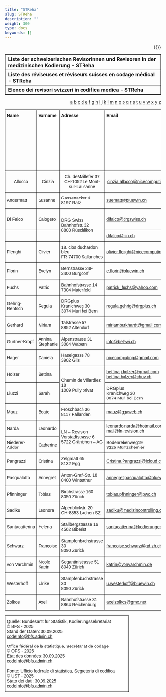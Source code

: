 ```yaml
---
title: "STReha"
slug: STReha
description: ""
weight: 300
type: docs
keywords: []
---
```

<p style="text-align: right;">{{<printButton>}}



<table border="1" class="dataframe">
  <thead>
    <tr style="text-align: left;">
      <th>Liste der schweizerischen Revisorinnen und Revisoren in der medizinischen Kodierung - STReha</th>
    </tr>
  </thead>
  <tbody>
    <tr style="text-align: left;">
      <th>Liste des réviseuses et réviseurs suisses en codage médical - STReha</th>
    </tr>
    <tr style="text-align: left;">
      <th>Elenco dei revisori svizzeri in codifica medica - STReha</th>
    </tr>
    <tr>
    </tr>
    <tr>
</tbody>
</table>

<style>
.tg  { border-collapse: collapse; border-spacing: 0; table-layout: fixed; width: 100%; }
.tg td, .tg th { border: 1px solid black; font-family: Arial, sans-serif; font-size: 14px; overflow: hidden; padding: 10px 5px; word-break: normal; }
.tg .tg-1wig { font-weight: bold; text-align: left; vertical-align: top }
.tg .tg-dgl5 { background-color:#FFF; font-weight: bold; text-align:left; vertical-align: top }
</style>

<table class="tg">
  <colgroup>
    <col style="width: 120px;"> <!-- Name -->
    <col style="width: 120px;"> <!-- Vorname -->
    <col style="width: 220px;"> <!-- Adresse -->
    <col style="width: 290px;"> <!-- Email -->
    <col style="width: 200px;"> <!-- Telefonkontakt -->
    <col style="width: 170px;"> <!-- Revisionssprache(n) -->
    <col style="width: 250px;"> <!-- Fachausweis -->
    <col style="width: 250px;"> <!-- Form. Complémentaire -->
    <col style="width: 250px;"> <!-- 1.Jahr Erfahrung -->
    <col style="width: 180px;"> <!-- Arbeitskanton -->
    <col style="width: 200px;"> <!-- Weiterbildung -->
    <col style="width: 120px;"> <!-- Aufnahmedatum -->
  </colgroup>
  <thead>
    <tr>
      <td class="tg-1wig">Name</td>
      <td class="tg-dgl5">Vorname</td>
      <td class="tg-dgl5">Adresse</td>
      <td class="tg-dgl5">Email</td>
      <td class="tg-dgl5">Telefon</td>
      <td class="tg-dgl5">Revisionssprache(n)</td>
      <td class="tg-dgl5">Eidgenössische Fachausweis für Medizinische Kodiererinnen / Medizinische Kodierer //<br>Gleichwertigkeitsbescheinigung</td>
      <td class="tg-dgl5">Rehabilitationsspezifische Weiterbildung im Bereich Kodierung (Anwendung der Kodie-rungsregeln für die Messinstrumente in der Rehabilitation: ADL, CIRS, 6-MinutenGehtest (CHOP-Kodes AA.-) / ANQ-Anforderung an die Messinstrumente in der Rehabilitation) </td>
      <td class="tg-dgl5">Mindestens 1-jährige (100% Anstellungsgrad) Berufserfahrung in der Rehabilitation</td>
      <td class="tg-dgl5">Gewünschter Arbeitskanton (freiwillig)</td>
      <td class="tg-dgl5">Regelmässige Teilnahme an Weiterbildungen</td>
      <td class="tg-dgl5">Datum der Aufnahme in die Liste</td>
    </tr
  </thead>
  <tbody>

<span>
<a href="#a"> a</a>
<a href="#b"> b</a>
<a href="#c"> c</a>
<a href="#d"> d</a>
<a href="#e"> e</a>
<a href="#f"> f</a>
<a href="#g"> g</a>
<a href="#h"> h</a>
<a href="#i"> i</a>
<a href="#j"> j</a>
<a href="#k"> k</a>
<a href="#l"> l</a>
<a href="#m"> m</a>
<a href="#n"> n</a>
<a href="#o"> o</a>
<a href="#p"> p</a>
<a href="#q"> q</a>
<a href="#r"> r</a>
<a href="#s"> s</a>
<a href="#t"> t</a>
<a href="#u"> u</a>
<a href="#v"> v</a>
<a href="#w"> w</a>
<a href="#x"> x</a>
<a href="#y"> y</a>
<a href="#z"> z</a>
</span>

<tbody>
  <tr>
    <th class="tg-ktyi">Allocco</th>
    <th class="tg-ktyi">Cinzia</th>
    <th class="tg-ktyi">Ch. deMaillefer 37<br>CH-1052 Le Mont-sur-Lausanne</th>
    <th class="tg-z182"><a href="mailto:cinzia.allocco@nicecomputing.ch">cinzia.allocco@nicecomputing.ch</a></th>
    <th class="tg-ktyi">079 723 04 17</th>
    <th class="tg-ktyi">Français<br>Italien</th>
    <th class="tg-ktyi">Confirmé //bestätigt</th>
    <th class="tg-0lax">Oui</th>
    <th class="tg-0lax"> </th>
    <th class="tg-ktyi">Suisse romandeTessin</th>
    <th class="tg-ktyi">Confirmé // bestätigt</th>
    <th class="tg-ktyi">15.09.2016</th>
  </tr></thead>
<tbody>
  <tr>
    <td class="tg-ktyi">Andermatt</td>
    <td class="tg-ktyi">Susanne</td>
    <td class="tg-ktyi">Gassenacker 4<br>8197 Ratz</td>
    <td class="tg-z182"><a href="mailto:suematt@bluewin.ch">suematt@bluewin.ch</a></td>
    <td class="tg-ktyi">077 430 02 72</td>
    <td class="tg-ktyi">Deutsch</td>
    <td class="tg-ktyi">Confirmé //bestätigt</td>
    <td class="tg-0lax">Oui</td>
    <td class="tg-0lax"> </td>
    <td class="tg-ktyi">Deutschschweiz </td>
    <td class="tg-ktyi">Confirmé // bestätigt</td>
    <td class="tg-ktyi">29.11.2023</td>
  </tr>
  <tr>
    <td class="tg-ktyi">Di Falco</td>
    <td class="tg-ktyi">Calogero</td>
    <td class="tg-ktyi" rowspan="2">DRG Swiss<br>Bahnhofstr. 32<br>8803 Rüschlikon<br></td>
    <td class="tg-z182"><a href="mailto:difalco@drgswiss.ch">difalco@drgswiss.ch</a></td>
    <td class="tg-ktyi">076 709 57 01</td>
    <td class="tg-ktyi">Deutsch<br>Français<br>Italienisch</td>
    <td class="tg-ktyi">Confirmé // bestätigt</td>
    <td class="tg-ktyi">Oui</td>
    <td class="tg-ktyi"> </td>
    <td class="tg-ktyi">Ganze Schweiz</td>
    <td class="tg-ktyi">Confirmé // bestätigt</td>
    <td class="tg-ktyi">22.04.2022</td>
  </tr>
  <tr>
    <td class="tg-ktyi"> </td>
    <td class="tg-ktyi"> </td>
    <td class="tg-z182"><a href="mailto:difalco@hin.ch">difalco@hin.ch</a></td>
    <td class="tg-ktyi"> </td>
    <td class="tg-ktyi"> </td>
    <td class="tg-ktyi"> </td>
    <td class="tg-ktyi"> </td>
    <td class="tg-ktyi"> </td>
    <td class="tg-ktyi"> </td>
    <td class="tg-ktyi"> </td>
    <td class="tg-ktyi"> </td>
  </tr>
  <tr>
    <td class="tg-0lax">Flenghi</td>
    <td class="tg-ktyi">Olivier</td>
    <td class="tg-ktyi">18, clos duchardon bleu <br>FR-74700 Sallanches</td>
    <td class="tg-z182"><a href="mailto:olivier.flenghi@nicecomputing.ch">olivier.flenghi@nicecomputing.ch</a></td>
    <td class="tg-ktyi">079 516 3495<br>0033 6 32 03 05 93</td>
    <td class="tg-ktyi">Français</td>
    <td class="tg-0lax">Confirmé // bestätigt</td>
    <td class="tg-ktyi">Oui</td>
    <td class="tg-ktyi">Oui</td>
    <td class="tg-ktyi">Suisse romande</td>
    <td class="tg-ktyi">Confirmé // bestätigt</td>
    <td class="tg-ktyi">26.07.2022</td>
  </tr>
  <tr>
    <td class="tg-0lax">Florin </td>
    <td class="tg-ktyi">Evelyn </td>
    <td class="tg-0lax">Bernstrasse 24F<br>3400 Burgdorf </td>
    <td class="tg-dcap"><a href="mailto:e.florin@bluewin.ch">e.florin@bluewin.ch </a></td>
    <td class="tg-0lax">081 413 24 34 </td>
    <td class="tg-ktyi">Deutsch<br>Français</td>
    <td class="tg-0lax">Confirmé // bestätigt</td>
    <td class="tg-ktyi">Oui</td>
    <td class="tg-ktyi">Oui</td>
    <td class="tg-ktyi">Deutschschweiz</td>
    <td class="tg-ktyi">Confirmé // bestätigt</td>
    <td class="tg-ktyi">19.11.2024</td>
  </tr>
  <tr>
    <td class="tg-0lax">Fuchs</td>
    <td class="tg-ktyi">Patric</td>
    <td class="tg-ktyi">Bahnhofstrasse 14<br>7304  Maienfeld</td>
    <td class="tg-z182"><a href="mailto:patrick_fuchs@yahoo.com">patrick_fuchs@yahoo.com</a></td>
    <td class="tg-ktyi">079 353 46 39</td>
    <td class="tg-ktyi">Deutsch</td>
    <td class="tg-0lax">Confirmé // bestätigt</td>
    <td class="tg-ktyi">Oui</td>
    <td class="tg-ktyi"> </td>
    <td class="tg-ktyi">Ganze Schweiz</td>
    <td class="tg-ktyi">Confirmé // bestätigt</td>
    <td class="tg-ktyi">04.08.2021</td>
  </tr>
  <tr>
    <td class="tg-0lax">Gehrig-Rentsch</td>
    <td class="tg-ktyi">Regula</td>
    <td class="tg-ktyi">DRGplus<br>Kranichweg 30<br>3074 Muri bei Bern</td>
    <td class="tg-z182"><a href="mailto:regula.gehrig@drgplus.ch">regula.gehrig@drgplus.ch</a></td>
    <td class="tg-0lax">031 530 22 55</td>
    <td class="tg-ktyi">Deutsch</td>
    <td class="tg-0lax">Confirmé // bestätigt</td>
    <td class="tg-ktyi">Oui</td>
    <td class="tg-ktyi"> </td>
    <td class="tg-ktyi">Ganze Schweiz</td>
    <td class="tg-0lax">Confirmé // bestätigt</td>
    <td class="tg-0lax">24.02.2022</td>
  </tr>
  <tr>
    <td class="tg-0lax">Gerhard</td>
    <td class="tg-ktyi">Miriam</td>
    <td class="tg-ktyi">Talstrasse 57<br>8852 Altendorf</td>
    <td class="tg-z182"><a href="mailto:miriamburkhardt@gmail.com">miriamburkhardt@gmail.com</a></td>
    <td class="tg-ktyi">079 439 75 60</td>
    <td class="tg-ktyi">Deutsch<br>Français </td>
    <td class="tg-0lax">Confirmé // bestätigt</td>
    <td class="tg-0lax">Oui</td>
    <td class="tg-0lax"> </td>
    <td class="tg-ktyi">Ganze Schweiz</td>
    <td class="tg-ktyi">Confirmé // bestätigt</td>
    <td class="tg-0lax">26.07.2022</td>
  </tr>
  <tr>
    <td class="tg-0lax">Gurtner-Kropf</td>
    <td class="tg-ktyi">Annina Stephanie</td>
    <td class="tg-ktyi">Alpenstrasse 31<br>3084 Wabern</td>
    <td class="tg-z182"><a href="mailto:info@belewi.ch">info@belewi.ch</a></td>
    <td class="tg-ktyi">078 890 27 27</td>
    <td class="tg-ktyi">Deutsch</td>
    <td class="tg-0lax">Confirmé // bestätigt</td>
    <td class="tg-ktyi">Oui</td>
    <td class="tg-ktyi"> </td>
    <td class="tg-ktyi">Deutschschweiz </td>
    <td class="tg-ktyi">Confirmé // bestätigt</td>
    <td class="tg-ktyi">24.10.2023</td>
  </tr>
  <tr>
    <td class="tg-0lax">Hager</td>
    <td class="tg-ktyi">Daniela</td>
    <td class="tg-ktyi">Haselgasse 78<br>3902 Glis</td>
    <td class="tg-z182"><a href="mailto:daniela.hager@nicecomputing.ch">nicecomputing@gmail.com</a></td>
    <td class="tg-ktyi">078 622 31 71</td>
    <td class="tg-ktyi">Deutsch</td>
    <td class="tg-0lax">Confirmé // bestätigt</td>
    <td class="tg-ktyi">Oui</td>
    <td class="tg-ktyi"> </td>
    <td class="tg-ktyi">Deutschschweiz </td>
    <td class="tg-ktyi">Confirmé // bestätigt</td>
    <td class="tg-ktyi">26.01.2024</td>
  </tr>
  <tr>
    <td class="tg-ktyi">Holzer</td>
    <td class="tg-ktyi">Bettina</td>
    <td class="tg-ktyi" rowspan="2">Chemin de Villardiez 18<br>1009 Pully privat</td>
    <td class="tg-z182"><a href="mailto:bettina.j.holzer@gmail.com">bettina.j.holzer@gmail.com</a><br><a href="mailto:bettina.holzer@chuv.ch">bettina.holzer@chuv.ch</a></td>
    <td class="tg-ktyi">079 277 42 30<br>079 556 74 24</td>
    <td class="tg-ktyi">Französisch<br>Deutsch<br></td>
    <td class="tg-ktyi">Confirmé // bestätigt</td>
    <td class="tg-ktyi">Oui</td>
    <td class="tg-ktyi">Oui</td>
    <td class="tg-ktyi">Westschweiz<br>Deutschschweiz</td>
    <td class="tg-ktyi">Confirmé // bestätigt</td>
    <td class="tg-ktyi">24.02.2022</td>
  </tr>
  <tr>
    <td class="tg-0lax">Liuzzi</td>
    <td class="tg-ktyi">Sarah</td>
    <td class="tg-ktyi">DRGplus<br>Kranichweg 30<br>3074 Muri bei Bern</td>
    <td class="tg-z182"><a href="mailto:sarah.liuzzi@drgplus.ch">sarah.liuzzi@drgplus.ch</a></td>
    <td class="tg-0lax">031 530 22 55</td>
    <td class="tg-ktyi">Deutsch</td>
    <td class="tg-0lax">Confirmé // bestätigt</td>
    <td class="tg-ktyi">Oui</td>
    <td class="tg-ktyi"> </td>
    <td class="tg-ktyi"> </td>
    <td class="tg-ktyi">Confirmé // bestätigt</td>
    <td class="tg-ktyi">22.11.2023</td>
  </tr>
  <tr>
    <td class="tg-0lax">Mauz</td>
    <td class="tg-0lax">Beate</td>
    <td class="tg-0lax">Fröschbach 36<br>8117 Fällanden</td>
    <td class="tg-z182"><a href="mailto:mauz@ggaweb.ch">mauz@ggaweb.ch</a></td>
    <td class="tg-0lax">076 335 45 98</td>
    <td class="tg-0lax">Deutsch</td>
    <td class="tg-0lax">Confirmé // bestätigt</td>
    <td class="tg-0lax">Oui</td>
    <td class="tg-0lax"> </td>
    <td class="tg-0lax"> </td>
    <td class="tg-0lax">Confirmé // bestätigt</td>
    <td class="tg-0lax">23.01.2023</td>
  </tr>
  <tr>
    <td class="tg-0lax">Narda</td>
    <td class="tg-0lax">Leonardo</td>
    <td class="tg-0lax" rowspan="2">LN – Revision <br>Vorstadtstrasse 6<br>5722 Gränichen – AG</td>
    <td class="tg-z182"><a href="mailto:leonardo.narda@hotmail.com">leonardo.narda@hotmail.com</a><br><a href="mailto:mail@ln-revision.ch">mail@ln-revision.ch </a></td>
    <td class="tg-0lax">076 384 82 47</td>
    <td class="tg-ktyi" rowspan="2">Deutsch<br>Italienisch <br>Französisch</td>
    <td class="tg-0lax">Confirmé //bestätigt</td>
    <td class="tg-0lax">Oui</td>
    <td class="tg-0lax"> </td>
    <td class="tg-0lax">Ganze Schweiz</td>
    <td class="tg-0lax">Confirmé // bestätigt</td>
    <td class="tg-0lax">01.05.2023</td>
  </tr>
  <tr>
    <td class="tg-0lax">Niederer-Addor</td>
    <td class="tg-ktyi">Catherine</td>
    <td class="tg-0lax">Bodenrebenweg19<br>3225 Müntschemier</td>
    <td class="tg-dcap"><a href="mailto:catherine.niederer@nicecomputing.ch">catherine.niederer@nicecomputing.ch</a></td>
    <td class="tg-0lax">079 359 55 46</td>
    <td class="tg-ktyi">Französisch<br>Deutsch</td>
    <td class="tg-0lax">Confirmé // bestätigt</td>
    <td class="tg-ktyi"> </td>
    <td class="tg-ktyi">Oui</td>
    <td class="tg-0lax">Deutschschweizinkl. Biel/Bienne</td>
    <td class="tg-ktyi">Confirmé // bestätigt</td>
    <td class="tg-ktyi">05.11.2021</td>
  </tr>
  <tr>
    <td class="tg-0lax">Pangrazzi</td>
    <td class="tg-ktyi">Cristina</td>
    <td class="tg-0lax">Zelgmatt 65<br>8132 Egg </td>
    <td class="tg-z182"><a href="mailto:Cristina.Pangrazzi@icloud.com">Cristina.Pangrazzi@icloud.com</a></td>
    <td class="tg-0lax">044 984 50 32079 295 47 65</td>
    <td class="tg-0lax">Deutsch<br>Italienisch</td>
    <td class="tg-0lax">Confirmé// bestätigt</td>
    <td class="tg-ktyi">Oui</td>
    <td class="tg-ktyi"> </td>
    <td class="tg-0lax">Ganze Schweiz</td>
    <td class="tg-ktyi">Confirmé // bestätigt</td>
    <td class="tg-ktyi">22.11.2023</td>
  </tr>
  <tr>
    <td class="tg-0lax">Pasqualotto</td>
    <td class="tg-ktyi">Annegret</td>
    <td class="tg-0lax">Anton-Graff-Str. 18<br>8400 Winterthur</td>
    <td class="tg-dcap"><a href="mailto:annegret.pasqualotto@bluewin.ch">annegret.pasqualotto@bluewin.ch</a></td>
    <td class="tg-0lax">077 525 47 15</td>
    <td class="tg-ktyi">Deutsch</td>
    <td class="tg-0lax">Confirmé // bestätigt</td>
    <td class="tg-ktyi">Oui</td>
    <td class="tg-ktyi">Oui</td>
    <td class="tg-0lax">Schweiz,deutschsprachiger Raum</td>
    <td class="tg-ktyi">Confirmé // bestätigt</td>
    <td class="tg-ktyi">04.11.2022</td>
  </tr>
  <tr>
    <td class="tg-0lax">Pfinninger</td>
    <td class="tg-ktyi">Tobias</td>
    <td class="tg-ktyi">Birchstrasse 160<br>8050 Zürich</td>
    <td class="tg-z182"><a href="mailto:tobias.pfinninger@pwc.ch">tobias.pfinninger@pwc.ch</a></td>
    <td class="tg-ktyi">079 358 99 85</td>
    <td class="tg-ktyi">Deutsch</td>
    <td class="tg-0lax">Confirmé // bestätigt</td>
    <td class="tg-ktyi">Oui</td>
    <td class="tg-ktyi"> </td>
    <td class="tg-0lax">Deutschschweiz<br></td>
    <td class="tg-ktyi">Confirmé // bestätigt</td>
    <td class="tg-ktyi">06.12.2022</td>
  </tr>
  <tr>
    <td class="tg-0lax">Sadiku</td>
    <td class="tg-ktyi">Leonora</td>
    <td class="tg-0lax">Alpenblickstr. 20 <br>CH-8853 Lachen SZ</td>
    <td class="tg-z182"><a href="mailto:sadiku@medizincontrolling.ch">sadiku@medizincontrolling.ch</a></td>
    <td class="tg-ktyi">055 412 25 16</td>
    <td class="tg-ktyi">Deutsch</td>
    <td class="tg-0lax">Confirmé // bestätigt</td>
    <td class="tg-ktyi">Oui</td>
    <td class="tg-ktyi"> </td>
    <td class="tg-0lax">Deutschschweiz</td>
    <td class="tg-ktyi">Confirmé // bestätigt</td>
    <td class="tg-ktyi">09.06.2023</td>
  </tr>
  <tr>
    <td class="tg-0lax">Santacatterina</td>
    <td class="tg-ktyi">Helena</td>
    <td class="tg-0lax">Stallbergstrasse 16<br>4562 Biberist</td>
    <td class="tg-z182"><a href="mailto:santacatterina@kodierungen.ch">santacatterina@kodierungen.ch</a></td>
    <td class="tg-0lax">079 693 49 35</td>
    <td class="tg-ktyi">Deutsch<br>Italienisch</td>
    <td class="tg-0lax">Confirmé // bestätigt</td>
    <td class="tg-ktyi">Oui</td>
    <td class="tg-ktyi">Oui</td>
    <td class="tg-0lax">Deutschschweiz<br>Tessin</td>
    <td class="tg-ktyi">Confirmé // bestätigt</td>
    <td class="tg-ktyi">21.11.2022</td>
  </tr>
  <tr>
    <td class="tg-0lax">Schwarz </td>
    <td class="tg-ktyi">Françoise</td>
    <td class="tg-ktyi">Stampfenbachstrasse 30<br>8090 Zürich</td>
    <td class="tg-dcap"><a href="mailto:francoise.schwarz@gd.zh.ch">francoise.schwarz@gd.zh.ch</a></td>
    <td class="tg-ktyi">043 259 24 29</td>
    <td class="tg-ktyi">Deutsch</td>
    <td class="tg-0lax">Confirmé // bestätigt</td>
    <td class="tg-ktyi">Oui</td>
    <td class="tg-xmix"> </td>
    <td class="tg-xmix"> </td>
    <td class="tg-ktyi">Confirmé // bestätigt</td>
    <td class="tg-0lax">18.03.2022</td>
  </tr>
  <tr>
    <td class="tg-0lax">von Varchmin</td>
    <td class="tg-ktyi">Nicole Katrin</td>
    <td class="tg-ktyi">Segantinistrasse 51<br>8049 Zürich</td>
    <td class="tg-z182"><a href="mailto:katrin@vonvarchmin.de">katrin@vonvarchmin.de</a></td>
    <td class="tg-ktyi">076 799 26 84</td>
    <td class="tg-ktyi">Deutsch</td>
    <td class="tg-0lax">Confirmé // bestätigt</td>
    <td class="tg-ktyi">Oui</td>
    <td class="tg-ktyi"> </td>
    <td class="tg-ktyi"> </td>
    <td class="tg-ktyi">Confirmé // bestätigt</td>
    <td class="tg-ktyi">02.12.2021</td>
  </tr>
  <tr>
    <td class="tg-0lax">Westerhoff</td>
    <td class="tg-0lax">Ulrike</td>
    <td class="tg-0lax">Stampfenbachstrasse 30<br>8090 Zürich </td>
    <td class="tg-dcap"><a href="mailto:u.westerhoff@bluewin.ch">u.westerhoff@bluewin.ch</a></td>
    <td class="tg-0lax">043 259 21 96</td>
    <td class="tg-0lax">Deutsch </td>
    <td class="tg-0lax">Confirmé // bestätigt</td>
    <td class="tg-0lax">Oui</td>
    <td class="tg-0lax"> </td>
    <td class="tg-0lax">Zürich</td>
    <td class="tg-ktyi">Confirmé // bestätigt</td>
    <td class="tg-0lax">11.04.2022</td>
  </tr>
  <tr>
    <td class="tg-0lax">Zolkos </td>
    <td class="tg-0lax">Axel </td>
    <td class="tg-0lax">Bahnhofstrasse 31<br>8864 Reichenburg</td>
    <td class="tg-dcap"><a href="mailto:axelzolkos@gmx.net">axelzolkos@gmx.net</a></td>
    <td class="tg-0lax">076 427 75 82</td>
    <td class="tg-0lax">Deutsch</td>
    <td class="tg-0lax">Confirmé // bestätigt</td>
    <td class="tg-0lax">Oui</td>
    <td class="tg-0lax"> </td>
    <td class="tg-0lax">Deutschschweiz </td>
    <td class="tg-ktyi">Confirmé // bestätigt</td>
    <td class="tg-0lax">29.11.2023</td>
  </tr>

</tbody></table>

<style type="text/css">
.tg  {border-collapse:collapse;border-spacing:0;}
.tg td{border-color:black;border-style:solid;border-width:1px;font-family:Arial, sans-serif;font-size:14px;
  overflow:hidden;padding:10px 5px;word-break:normal;}
.tg th{border-color:black;border-style:solid;border-width:1px;font-family:Arial, sans-serif;font-size:14px;
  font-weight:normal;overflow:hidden;padding:10px 5px;word-break:normal;}
.tg .tg-zr06{background-color:#FFF;text-align:left;vertical-align:middle}
</style>
<table class="tg"><thead>
  <colgroup>
    <col style="width: 400px;">
  </colgroup>
  <tr>
    <td class="tg-zr06">Quelle: Bundesamt für Statistik, Kodierungssekretariat<br>© BFS - 2025<br>Stand der Daten: 30.09.2025<br><a href="mailto:codeInfo@bfs.admin.ch">codeInfo@bfs.admin.ch</a><br><br>Office fédéral de la statistique, Secrétariat de codage<br>© OFS - 2025<br>Etat des données: 30.09.2025<br><a href="mailto:codeInfo@bfs.admin.ch">codeInfo@bfs.admin.ch</a><br><br>Fonte: Ufficio federale di statistica, Segreteria di codifica<br>© UST - 2025<br>Stato dei dati: 30.09.2025<br><a href="mailto:codeInfo@bfs.admin.ch">codeInfo@bfs.admin.ch</a></td>
  </tr></thead>
</table>

